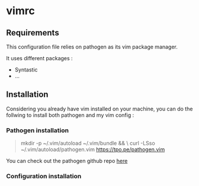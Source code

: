 # vimrc

## Requirements

This configuration file relies on pathogen as its vim package manager.

It uses different packages :
+ Syntastic
+ ...

## Installation

Considering you already have vim installed on your machine, you can do the follwing to install both pathogen and my vim config :

### Pathogen installation 

> mkdir -p ~/.vim/autoload ~/.vim/bundle && \ curl -LSso ~/.vim/autoload/pathogen.vim https://tpo.pe/pathogen.vim

You can check out the pathogen github repo [here](https://github.com/tpope/vim-pathogen)

### Configuration installation


